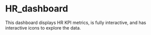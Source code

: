 # HR_dashboard
This dashboard displays HR KPI metrics, is fully interactive, and has interactive icons to explore the data.

